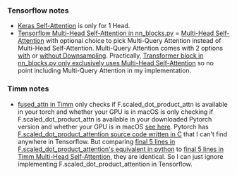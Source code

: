 ### Tensorflow notes
- [Keras Self-Attention](https://github.com/keras-team/keras/blob/v3.3.3/keras/src/layers/attention/attention.py#L12-L15) is only for 1 Head.
- [Tensorflow Multi-Head Self-Attention in nn_blocks.py](https://github.com/tensorflow/models/blob/v2.18.0/official/vision/modeling/layers/nn_blocks.py#L1627-1658) = [Multi-Head Self-Attention](https://github.com/tensorflow/models/blob/v2.18.0/official/vision/modeling/layers/nn_layers.py#L1332-1335) with optional choice to pick Multi-Query Attention instead of Multi-Head Self-Attention. Multi-Query Attention comes with 2 options [with](https://github.com/tensorflow/models/blob/v2.18.0/official/vision/modeling/layers/nn_blocks.py#L1267) or [without Downsampling](https://github.com/tensorflow/models/blob/v2.18.0/official/vision/modeling/layers/nn_blocks.py#L1197). Practically, [Transformer block in nn_blocks.py only exclusively uses Multi-Head Self-Attention](https://github.com/tensorflow/models/blob/v2.18.0/official/vision/modeling/layers/nn_blocks.py#L2605-2622) so no point including Multi-Query Attention in my implementation.

### Timm notes
-  [fused_attn in Timm](https://github.com/huggingface/pytorch-image-models/blob/main/timm/models/vision_transformer.py#L59) only checks if F.scaled_dot_product_attn is available in your torch and whether your GPU is in macOS is only checking if F.scaled_dot_product_attn is available in your downloaded Pytorch version and whether your GPU is in macOS [see here](https://github.com/huggingface/pytorch-image-models/blob/main/timm/layers/config.py#L137-L143). Pytorch has [F.scaled_dot_product_attention source code written in C](https://github.com/pytorch/pytorch/blob/51c6c5e156c64d84ff0cd06a559fa6786c96f128/aten/src/ATen/native/transformers/attention.cpp#L692-752) that I can't find anywhere in Tensorflow. But comparing [final 5 lines in F.scaled_dot_product_attention's equivalent in python](https://pytorch.org/docs/stable/generated/torch.nn.functional.scaled_dot_product_attention.html#torch.nn.functional.scaled_dot_product_attention) to [final 5 lines in Timm Multi-Head Self-Attention](https://github.com/huggingface/pytorch-image-models/blob/main/timm/models/vision_transformer.py#L98-L102), they are identical. So I can just ignore implementing F.scaled_dot_product_attention in Tensorflow.
